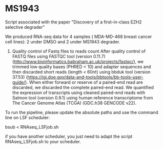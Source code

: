 # MS1943
Script associated with the paper "Discovery of a first-in-class EZH2 selective degrader"

We produced RNA-seq data for 4 samples ( MDA-MD-468 breast cancer cell lines): 2 under DMSO and 2 under MS1943 degrader.

1. Quality control of Fastq files to reads count 
After quality control of FASTQ files using FASTQC tool (version 0.11.7) (http://www.bioinformatics.babraham.ac.uk/projects/fastqc/), we trimmed low quality bases (PHRED < 10) and adapter sequences and then discarded short reads (length < 60nt) using bbduk tool (version 37.53) (https://jgi.doe.gov/data-and-tools/bbtools/bb-tools-user-guide/). When either forward or reserve of a paired-end read are discarded, we discarded the complete paired-end read. We quantified the expression of transcripts using cleaned paired-end reads with Salmon tool (version 0.9.1) using human reference transcriptome from The Cancer Genome Atlas (TCGA) (GDC.h38 GENCODE v22). 


To run the pipeline, please update the absolute paths and use the command line on LSF scheduler:

bsub < RNAseq_LSFjob.sh

if you have another scheduler, you just need to adapt the script RNAseq_LSFjob.sh to your scheduler.
